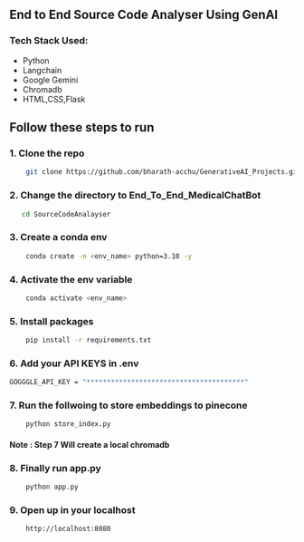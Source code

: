 ## End to End Source Code Analyser Using GenAI

### Tech Stack Used:
* Python
* Langchain
* Google Gemini
* Chromadb
* HTML,CSS,Flask 


## Follow these steps to run 

### 1. Clone the repo

```bash
    git clone https://github.com/bharath-acchu/GenerativeAI_Projects.git
 ```

 ### 2. Change the directory to End_To_End_MedicalChatBot

 ```bash
    cd SourceCodeAnalayser
 ```

 ### 3. Create a conda env

```bash
    conda create -n <env_name> python=3.10 -y
```
### 4. Activate the env variable

```bash
    conda activate <env_name>
```
### 5. Install packages 
```bash
    pip install -r requirements.txt
```
### 6. Add your API KEYS in .env 

```bash
GOGGGLE_API_KEY = "***************************************"
```
### 7. Run the follwoing to store embeddings to pinecone
```bash
    python store_index.py
```
#### Note : Step 7 Will create a local chromadb

### 8. Finally run app.py
```bash
    python app.py
```

### 9. Open up in your localhost
```bash
    http://localhost:8080
```


